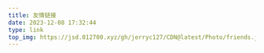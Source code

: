 ```yaml
---
title: 友情链接
date: 2023-12-08 17:32:44
type: link
top_img: https://jsd.012700.xyz/gh/jerryc127/CDN@latest/Photo/friends.jpg
---
```

